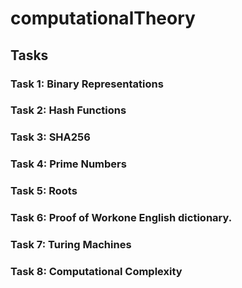# computationalTheory

## Tasks

### Task 1: Binary Representations

### Task 2: Hash Functions

### Task 3: SHA256

### Task 4: Prime Numbers

### Task 5: Roots

### Task 6: Proof of Workone English dictionary.

### Task 7: Turing Machines

### Task 8: Computational Complexity